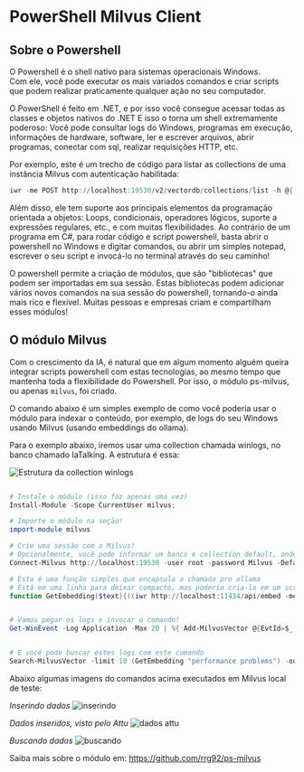 # PowerShell Milvus Client

## Sobre o Powershell 

O Powershell é o shell nativo para sistemas operacionais Windows.  
Com ele, você pode executar os mais variados comandos e criar scripts que podem realizar praticamente qualquer ação no seu computador.  

O PowerShell é feito em .NET, e por isso você consegue acessar todas as classes e objetos nativos do .NET
E isso o torna um shell extremamente poderoso: Você pode consultar logs do Windows, programas em execução, informações de hardware, software, ler e escrever arquivos, abrir programas, conectar com sql, realizar requisições HTTP, etc.  

Por exemplo, este é um trecho de código para listar as collections de uma instância Milvus com autenticação habilitada:

```powershell 
iwr -me POST http://localhost:19530/v2/vectordb/collections/list -h @{ Authorization = "Bearer root:Milvus" } -b '{}'
```

Além disso, ele tem suporte aos principais elementos da programação orientada a objetos: Loops, condicionais, operadores lógicos, suporte a expressões regulares, etc., e com muitas flexibilidades. Ao contrário de um programa em C#, para rodar código e script powershell, basta abrir o powershell no Windows e digitar comandos, ou abrir um simples notepad, escrever o seu script e invocá-lo no terminal através do seu caminho!


O powershell permite a criação de módulos, que são "bibliotecas" que podem ser importadas em sua sessão. Estas bibliotecas podem adicionar vários novos comandos na sua sessão do powershell, tornando-o ainda mais rico e flexível. Muitas pessoas e empresas criam e compartilham esses módulos!

## O módulo Milvus

Com o crescimento da IA, é natural que em algum momento alguém queira integrar scripts powershell com estas tecnologias, ao mesmo tempo que mantenha toda a flexibilidade do Powershell. Por isso, o módulo ps-milvus, ou apenas `milvus`, foi criado.  

O comando abaixo é um simples exemplo de como você poderia usar o módulo para indexar o conteúdo, por exemplo, de logs do seu Windows usando Milvus (usando embeddings do ollama).  

Para o exemplo abaixo, iremos usar uma collection chamada winlogs, no banco chamado IaTalking. A estrutura é essa:

![Estrutura da collection winlogs](https://iatalk.ing/wp-content/uploads/2024/10/MilvusSampleWinLogs.png)

```powershell 

# Instale o módulo (isso faz apenas uma vez)
Install-Module -Scope CurrentUser milvus;

# Importe o módulo na seção!
import-module milvus

# Crie uma sessão com o Milvus!
# Opcionalmente, você pode informar um banco e collection default, onde todos os comandos do modulo operam
Connect-Milvus http://localhost:19530 -user root -password Milvus -DefaultDb IaTalking -DefaultCollection winlogs

# Esta é uma função simples que encapsula a chamada pro ollama 
# Está em uma linha para deixar compacto, mas poderia cria-la em um script, melhor formatada e identada!
function GetEmbedding($text){((iwr http://localhost:11434/api/embed -met POST -Body (@{model="nomic-embed-text"; input = $text}|ConvertTo-Json)).Content | ConvertFrom-Json).embeddings[0]}


# Vamos pegar os logs e invocar o comando!
Get-WinEvent -Log Application -Max 20 | %{ Add-MilvusVector @{EvtId=$_.Id;embedding=(GetEmbedding $_.message);msg=$_.message}}


# E você pode buscar estes logs com este comando
Search-MilvusVector -limit 10 (GetEmbedding "performance problems") -outputFields EvtId,msg
```

Abaixo algumas imagens do comandos acima executados em Milvus local de teste:

_Inserindo dados_
![inserindo](https://iatalk.ing/wp-content/uploads/2024/10/MilvusSamplePowershell.png)

_Dados inseridos, visto pelo Attu_
![dados attu](https://iatalk.ing/wp-content/uploads/2024/10/MilvusSampleInsertedUi.png)

_Buscando dados_
![buscando](https://iatalk.ing/wp-content/uploads/2024/10/MilvusSampleSearch.png)



Saiba mais sobre o módulo em: https://github.com/rrg92/ps-milvus

